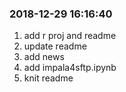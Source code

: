 ### 2018-12-29 16:16:40

1. add r proj and readme
1. update readme
1. add news
1. add impala4sftp.ipynb
1. knit readme